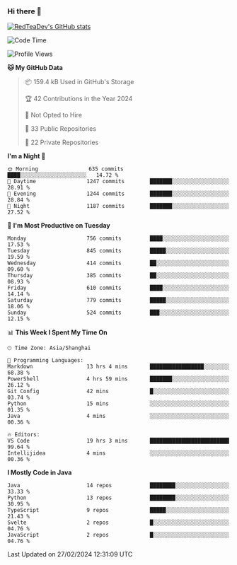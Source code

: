 ### Hi there 👋

<!--
**RedTeaDev/RedTeaDev** is a ✨ _special_ ✨ repository because its `README.md` (this file) appears on your GitHub profile.

Here are some ideas to get you started:

- 🔭 I’m currently working on ...
- 🌱 I’m currently learning ...
- 👯 I’m looking to collaborate on ...
- 🤔 I’m looking for help with ...
- 💬 Ask me about ...
- 📫 How to reach me: ...
- 😄 Pronouns: ...
- ⚡ Fun fact: ...
-->

<!--
[![wakatime](https://wakatime.com/badge/user/6b101ed0-04c0-4490-9283-eb61f2efff96.svg)](https://wakatime.com/@6b101ed0-04c0-4490-9283-eb61f2efff96)
!-->

[![RedTeaDev's GitHub stats](https://github-readme-stats.vercel.app/api?username=RedTeaDev)](https://github.com/anuraghazra/github-readme-stats)
<!--
[![willianrod's wakatime stats](https://github-readme-stats.vercel.app/api/wakatime?username=RedTeaDev)](https://github.com/anuraghazra/github-readme-stats)
!-->
<!--START_SECTION:waka-->
![Code Time](http://img.shields.io/badge/Code%20Time-2%2C061%20hrs%2039%20mins-blue)

![Profile Views](http://img.shields.io/badge/Profile%20Views-3-blue)

**🐱 My GitHub Data** 

> 📦 159.4 kB Used in GitHub's Storage 
 > 
> 🏆 42 Contributions in the Year 2024
 > 
> 🚫 Not Opted to Hire
 > 
> 📜 33 Public Repositories 
 > 
> 🔑 22 Private Repositories 
 > 
**I'm a Night 🦉** 

```text
🌞 Morning                635 commits         ████░░░░░░░░░░░░░░░░░░░░░   14.72 % 
🌆 Daytime                1247 commits        ███████░░░░░░░░░░░░░░░░░░   28.91 % 
🌃 Evening                1244 commits        ███████░░░░░░░░░░░░░░░░░░   28.84 % 
🌙 Night                  1187 commits        ███████░░░░░░░░░░░░░░░░░░   27.52 % 
```
📅 **I'm Most Productive on Tuesday** 

```text
Monday                   756 commits         ████░░░░░░░░░░░░░░░░░░░░░   17.53 % 
Tuesday                  845 commits         █████░░░░░░░░░░░░░░░░░░░░   19.59 % 
Wednesday                414 commits         ██░░░░░░░░░░░░░░░░░░░░░░░   09.60 % 
Thursday                 385 commits         ██░░░░░░░░░░░░░░░░░░░░░░░   08.93 % 
Friday                   610 commits         ████░░░░░░░░░░░░░░░░░░░░░   14.14 % 
Saturday                 779 commits         █████░░░░░░░░░░░░░░░░░░░░   18.06 % 
Sunday                   524 commits         ███░░░░░░░░░░░░░░░░░░░░░░   12.15 % 
```


📊 **This Week I Spent My Time On** 

```text
🕑︎ Time Zone: Asia/Shanghai

💬 Programming Languages: 
Markdown                 13 hrs 4 mins       █████████████████░░░░░░░░   68.38 % 
PowerShell               4 hrs 59 mins       ███████░░░░░░░░░░░░░░░░░░   26.12 % 
Git Config               42 mins             █░░░░░░░░░░░░░░░░░░░░░░░░   03.74 % 
Python                   15 mins             ░░░░░░░░░░░░░░░░░░░░░░░░░   01.35 % 
Java                     4 mins              ░░░░░░░░░░░░░░░░░░░░░░░░░   00.36 % 

🔥 Editors: 
VS Code                  19 hrs 3 mins       █████████████████████████   99.64 % 
Intellijidea             4 mins              ░░░░░░░░░░░░░░░░░░░░░░░░░   00.36 % 
```

**I Mostly Code in Java** 

```text
Java                     14 repos            ████████░░░░░░░░░░░░░░░░░   33.33 % 
Python                   13 repos            ████████░░░░░░░░░░░░░░░░░   30.95 % 
TypeScript               9 repos             █████░░░░░░░░░░░░░░░░░░░░   21.43 % 
Svelte                   2 repos             █░░░░░░░░░░░░░░░░░░░░░░░░   04.76 % 
JavaScript               2 repos             █░░░░░░░░░░░░░░░░░░░░░░░░   04.76 % 
```




 Last Updated on 27/02/2024 12:31:09 UTC
<!--END_SECTION:waka-->


